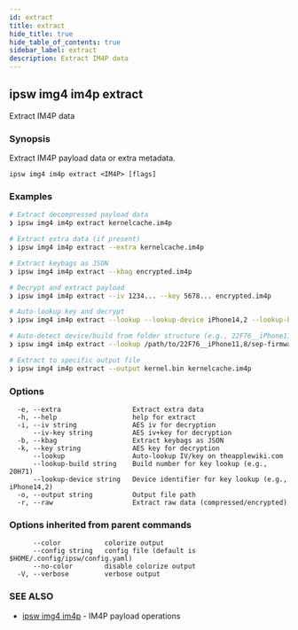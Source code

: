 ```yaml
---
id: extract
title: extract
hide_title: true
hide_table_of_contents: true
sidebar_label: extract
description: Extract IM4P data
---
```

## ipsw img4 im4p extract

Extract IM4P data

### Synopsis

Extract IM4P payload data or extra metadata.

```
ipsw img4 im4p extract <IM4P> [flags]
```

### Examples

```bash
# Extract decompressed payload data
❯ ipsw img4 im4p extract kernelcache.im4p

# Extract extra data (if present)
❯ ipsw img4 im4p extract --extra kernelcache.im4p

# Extract keybags as JSON
❯ ipsw img4 im4p extract --kbag encrypted.im4p

# Decrypt and extract payload
❯ ipsw img4 im4p extract --iv 1234... --key 5678... encrypted.im4p

# Auto-lookup key and decrypt
❯ ipsw img4 im4p extract --lookup --lookup-device iPhone14,2 --lookup-build 20H71 RestoreRamDisk.im4p

# Auto-detect device/build from folder structure (e.g., 22F76__iPhone11,8/...)
❯ ipsw img4 im4p extract --lookup /path/to/22F76__iPhone11,8/sep-firmware.n841.RELEASE.im4p

# Extract to specific output file
❯ ipsw img4 im4p extract --output kernel.bin kernelcache.im4p
```

### Options

```
  -e, --extra                  Extract extra data
  -h, --help                   help for extract
  -i, --iv string              AES iv for decryption
      --iv-key string          AES iv+key for decryption
  -b, --kbag                   Extract keybags as JSON
  -k, --key string             AES key for decryption
      --lookup                 Auto-lookup IV/key on theapplewiki.com
      --lookup-build string    Build number for key lookup (e.g., 20H71)
      --lookup-device string   Device identifier for key lookup (e.g., iPhone14,2)
  -o, --output string          Output file path
  -r, --raw                    Extract raw data (compressed/encrypted)
```

### Options inherited from parent commands

```
      --color           colorize output
      --config string   config file (default is $HOME/.config/ipsw/config.yaml)
      --no-color        disable colorize output
  -V, --verbose         verbose output
```

### SEE ALSO

* [ipsw img4 im4p](/docs/cli/ipsw/img4/im4p)	 - IM4P payload operations

